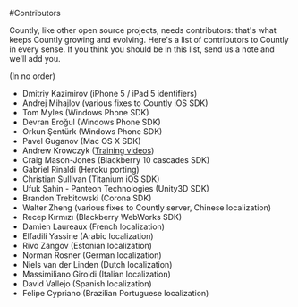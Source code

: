 #Contributors

Countly, like other open source projects, needs contributors: that's what keeps Countly growing and evolving. Here's a list of contributors to Countly in every sense. If you think you should be in this list, send us a note and we'll add you.

(In no order)

* Dmitriy Kazimirov (iPhone 5 / iPad 5 identifiers)
* Andrej Mihajlov (various fixes to Countly iOS SDK)
* Tom Myles (Windows Phone SDK)
* Devran Eroğul (Windows Phone SDK)
* Orkun Şentürk (Windows Phone SDK)
* Pavel Guganov (Mac OS X SDK)
* Andrew Krowczyk ([Training videos](http://www.youtube.com/watch?v=WaNme8YS0S0))
* Craig Mason-Jones (Blackberry 10 cascades SDK)
* Gabriel Rinaldi (Heroku porting)
* Christian Sullivan (Titanium iOS SDK)
* Ufuk Şahin - Panteon Technologies (Unity3D SDK)
* Brandon Trebitowski (Corona SDK)
* Walter Zheng (various fixes to Countly server, Chinese localization)
* Recep Kırmızı (Blackberry WebWorks SDK)
* Damien Laureaux (French localization)
* Elfadili Yassine (Arabic localization)
* Rivo Zängov (Estonian localization)
* Norman Rosner (German localization)
* Niels van der Linden (Dutch localization)
* Massimiliano Giroldi (Italian localization)
* David Vallejo (Spanish localization)
* Felipe Cypriano (Brazilian Portuguese localization)
